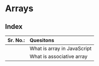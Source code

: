 # Arrays

## Index

| Sr. No.: | Quesitons |
| :---: | :--- |
|  | What is array in JavaScript | 
|  | What is associative array |
